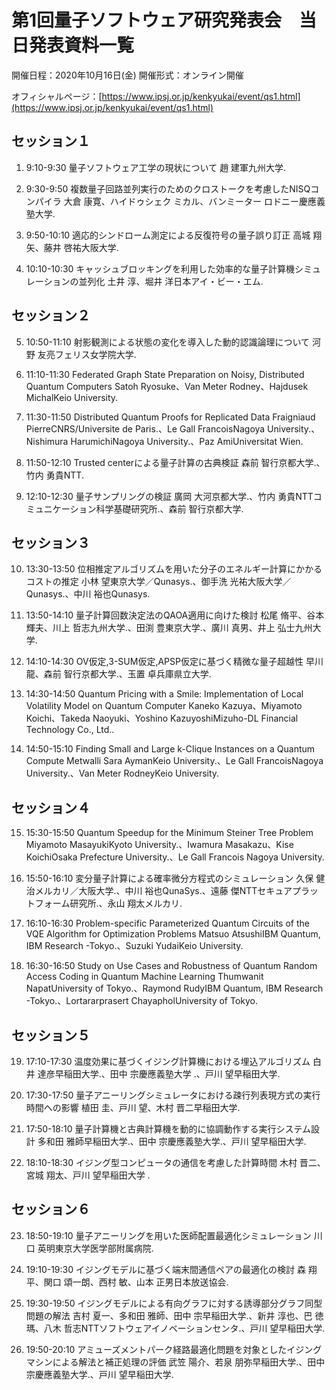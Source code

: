 # 第1回量子ソフトウェア研究発表会　当日発表資料一覧

開催日程：2020年10月16日(金)
開催形式：オンライン開催

オフィシャルページ：[https://www.ipsj.or.jp/kenkyukai/event/qs1.html](https://www.ipsj.or.jp/kenkyukai/event/qs1.html)

## セッション１

1. 9:10-9:30
  量子ソフトウェア工学の現状について
  趙 建軍九州大学.

2. 9:30-9:50
複数量子回路並列実行のためのクロストークを考慮したNISQコンパイラ
大倉 康寛、ハイドゥシェク ミカル、バンミーター ロドニー慶應義塾大学.

3. 9:50-10:10
適応的シンドローム測定による反復符号の量子誤り訂正
高城 翔矢、藤井 啓祐大阪大学.

4. 10:10-10:30
キャッシュブロッキングを利用した効率的な量子計算機シミュレーションの並列化
土井 淳、堀井 洋日本アイ・ビー・エム.


## セッション２

5. 10:50-11:10
射影観測による状態の変化を導入した動的認識論理について
河野 友亮フェリス女学院大学.

6. 11:10-11:30
Federated Graph State Preparation on Noisy, Distributed Quantum Computers
Satoh Ryosuke、Van Meter Rodney、Hajdusek MichalKeio University.

7. 11:30-11:50
Distributed Quantum Proofs for Replicated Data
Fraigniaud PierreCNRS/Universite de Paris.、Le Gall FrancoisNagoya University.、Nishimura HarumichiNagoya University.、Paz AmiUniversitat Wien.

8. 11:50-12:10
Trusted centerによる量子計算の古典検証
森前 智行京都大学.、竹内 勇貴NTT.

9. 12:10-12:30
量子サンプリングの検証
廣岡 大河京都大学.、竹内 勇貴NTTコミュニケーション科学基礎研究所.、森前 智行京都大学.


## セッション３

10. 13:30-13:50
位相推定アルゴリズムを用いた分子のエネルギー計算にかかるコストの推定
小林 望東京大学／Qunasys.、御手洗 光祐大阪大学／Qunasys.、中川 裕也Qunasys.

11. 13:50-14:10
量子計算回数決定法のQAOA適用に向けた検討
松尾 脩平、谷本 輝夫、川上 哲志九州大学.、田渕 豊東京大学.、廣川 真男、井上 弘士九州大学.

12. 14:10-14:30
OV仮定,3-SUM仮定,APSP仮定に基づく精微な量子超越性
早川 龍、森前 智行京都大学.、玉置 卓兵庫県立大学.

13. 14:30-14:50
Quantum Pricing with a Smile: Implementation of Local Volatility Model on Quantum Computer
Kaneko Kazuya、Miyamoto Koichi、Takeda Naoyuki、Yoshino KazuyoshiMizuho-DL Financial Technology Co., Ltd..

14. 14:50-15:10
Finding Small and Large k-Clique Instances on a Quantum Compute
Metwalli Sara AymanKeio University.、Le Gall FrancoisNagoya University.、Van Meter RodneyKeio University.

## セッション４

15. 15:30-15:50
Quantum Speedup for the Minimum Steiner Tree Problem
Miyamoto MasayukiKyoto University.、Iwamura Masakazu、Kise KoichiOsaka Prefecture University.、Le Gall Francois Nagoya University.

16. 15:50-16:10
変分量子計算による確率微分方程式のシミュレーション
久保 健治メルカリ／大阪大学.、中川 裕也QunaSys.、遠藤 傑NTTセキュアプラットフォーム研究所.、永山 翔太メルカリ.

17. 16:10-16:30
Problem-specific Parameterized Quantum Circuits of the VQE Algorithm for Optimization Problems
Matsuo AtsushiIBM Quantum, IBM Research -Tokyo.、Suzuki YudaiKeio University.

18. 16:30-16:50
Study on Use Cases and Robustness of Quantum Random Access Coding in Quantum Machine Learning
Thumwanit NapatUniversity of Tokyo.、Raymond RudyIBM Quantum, IBM Research -Tokyo.、Lortararprasert ChayapholUniversity of Tokyo.

## セッション５

19. 17:10-17:30
温度効果に基づくイジング計算機における埋込アルゴリズム
白井 達彦早稲田大学.、田中 宗慶應義塾大学 .、戸川 望早稲田大学.

20. 17:30-17:50
量子アニーリングシミュレータにおける疎行列表現方式の実行時間への影響
植田 圭、戸川 望、木村 晋二早稲田大学.

21. 17:50-18:10
量子計算機と古典計算機を動的に協調動作する実行システム設計
多和田 雅師早稲田大学.、田中 宗慶應義塾大学.、戸川 望早稲田大学.

22. 18:10-18:30
イジング型コンピュータの通信を考慮した計算時間
木村 晋二、宮城 翔太、戸川 望早稲田大学 .


## セッション６

23. 18:50-19:10
量子アニーリングを用いた医師配置最適化シミュレーション
川口 英明東京大学医学部附属病院.

24. 19:10-19:30
イジングモデルに基づく端末間通信ペアの最適化の検討
森 翔平、関口 頌一朗、西村 敏、山本 正男日本放送協会.

25. 19:30-19:50
イジングモデルによる有向グラフに対する誘導部分グラフ同型問題の解法
吉村 夏一、多和田 雅師、田中 宗早稲田大学.、新井 淳也、巴 徳瑪、八木 哲志NTTソフトウェアイノベーションセンタ.、戸川 望早稲田大学.

26. 19:50-20:10
アミューズメントパーク経路最適化問題を対象としたイジングマシンによる解法と補正処理の評価
武笠 陽介、若泉 朋弥早稲田大学.、田中 宗慶應義塾大学.、戸川 望早稲田大学.
